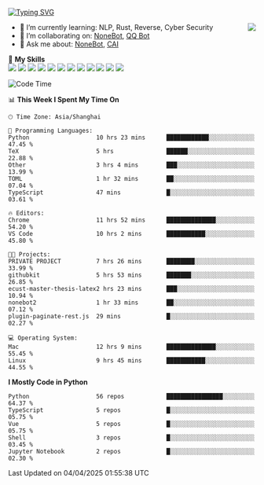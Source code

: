 [![Typing SVG](https://readme-typing-svg.herokuapp.com?size=25&duration=2500&color=8C43EA&vCenter=true&width=200&height=40&lines=Hi+there+%F0%9F%91%8B%F0%9F%8F%BB;I'm+yanyongyu)](https://git.io/typing-svg)

<a href="#">
  <img align="right" src="https://github-readme-stats.vercel.app/api?username=yanyongyu&count_private=true&show_icons=true&bg_color=15,f2f7fd,E0EAFC" />
</a>

- 🌱 I’m currently learning: NLP, Rust, Reverse, Cyber Security
- 👯 I’m collaborating on: [NoneBot](https://github.com/nonebot), [QQ Bot](https://github.com/Mrs4s/go-cqhttp)
- 💬 Ask me about: [NoneBot](https://github.com/nonebot), [CAI](https://github.com/cscs181/CAI)

🌟 **My Skills**  
![](https://img.shields.io/badge/-Python-3e74a2?style=flat-square&logo=Python&logoColor=fff)
![](https://img.shields.io/badge/-TypeScript-3178C6?style=flat-square&logo=TypeScript&logoColor=fff)
![](https://img.shields.io/badge/-Vue-4fc08d?style=flat-square&logo=Vue.js&logoColor=fff)
![](https://img.shields.io/badge/-React-2d98ce?style=flat-square&logo=React&logoColor=fff)
![](https://img.shields.io/badge/-FastAPI-009688?style=flat-square&logo=FastAPI&logoColor=fff)
![](https://img.shields.io/badge/-Linux-000000?style=flat-square&logo=Linux&logoColor=fff)
![](https://img.shields.io/badge/-Docker-2496ED?style=flat-square&logo=Docker&logoColor=fff)
![](https://img.shields.io/badge/-Kubernetes-326CE5?style=flat-square&logo=Kubernetes&logoColor=fff)
![](https://img.shields.io/badge/-GitHub%20Actions-2088FF?style=flat-square&logo=GitHubActions&logoColor=fff)
![](https://img.shields.io/badge/-PostgreSQL-4169E1?style=flat-square&logo=PostgreSQL&logoColor=fff)
![](https://img.shields.io/badge/-Redis-DC382D?style=flat-square&logo=Redis&logoColor=fff)
![](https://img.shields.io/badge/-MongoDB-47A248?style=flat-square&logo=MongoDB&logoColor=fff)

<!--START_SECTION:waka-->
![Code Time](http://img.shields.io/badge/Code%20Time-7%2C441%20hrs%202%20mins-blue)

📊 **This Week I Spent My Time On** 

```text
🕑︎ Time Zone: Asia/Shanghai

💬 Programming Languages: 
Python                   10 hrs 23 mins      ████████████░░░░░░░░░░░░░   47.45 % 
TeX                      5 hrs               ██████░░░░░░░░░░░░░░░░░░░   22.88 % 
Other                    3 hrs 4 mins        ███░░░░░░░░░░░░░░░░░░░░░░   13.99 % 
TOML                     1 hr 32 mins        ██░░░░░░░░░░░░░░░░░░░░░░░   07.04 % 
TypeScript               47 mins             █░░░░░░░░░░░░░░░░░░░░░░░░   03.61 % 

🔥 Editors: 
Chrome                   11 hrs 52 mins      ██████████████░░░░░░░░░░░   54.20 % 
VS Code                  10 hrs 2 mins       ███████████░░░░░░░░░░░░░░   45.80 % 

🐱‍💻 Projects: 
PRIVATE PROJECT          7 hrs 26 mins       ████████░░░░░░░░░░░░░░░░░   33.99 % 
githubkit                5 hrs 53 mins       ███████░░░░░░░░░░░░░░░░░░   26.85 % 
ecust-master-thesis-latex2 hrs 23 mins       ███░░░░░░░░░░░░░░░░░░░░░░   10.94 % 
nonebot2                 1 hr 33 mins        ██░░░░░░░░░░░░░░░░░░░░░░░   07.12 % 
plugin-paginate-rest.js  29 mins             █░░░░░░░░░░░░░░░░░░░░░░░░   02.27 % 

💻 Operating System: 
Mac                      12 hrs 9 mins       ██████████████░░░░░░░░░░░   55.45 % 
Linux                    9 hrs 45 mins       ███████████░░░░░░░░░░░░░░   44.55 % 
```

**I Mostly Code in Python** 

```text
Python                   56 repos            ████████████████░░░░░░░░░   64.37 % 
TypeScript               5 repos             █░░░░░░░░░░░░░░░░░░░░░░░░   05.75 % 
Vue                      5 repos             █░░░░░░░░░░░░░░░░░░░░░░░░   05.75 % 
Shell                    3 repos             █░░░░░░░░░░░░░░░░░░░░░░░░   03.45 % 
Jupyter Notebook         2 repos             █░░░░░░░░░░░░░░░░░░░░░░░░   02.30 % 
```




 Last Updated on 04/04/2025 01:55:38 UTC
<!--END_SECTION:waka-->
